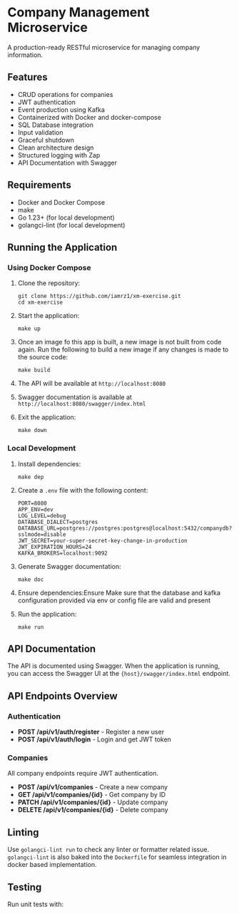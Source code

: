 # Company Management Microservice

A production-ready RESTful microservice for managing company information.

## Features

- CRUD operations for companies
- JWT authentication
- Event production using Kafka
- Containerized with Docker and docker-compose
- SQL Database integration
- Input validation
- Graceful shutdown
- Clean architecture design
- Structured logging with Zap
- API Documentation with Swagger

## Requirements

- Docker and Docker Compose
- make
- Go 1.23+ (for local development)
- golangci-lint (for local development)

## Running the Application

### Using Docker Compose

1. Clone the repository:
   ```
   git clone https://github.com/iamrz1/xm-exercise.git
   cd xm-exercise
   ```

2. Start the application:
   ```
   make up
   ```

3. Once an image fo this app is built, a new image is not built from code again.
Run the following to build a new image if any changes is made to the source code:
   ```
   make build
   ```

4. The API will be available at `http://localhost:8080`
5. Swagger documentation is available at `http://localhost:8080/swagger/index.html`
6. Exit the application:
   ```
   make down
   ```

### Local Development

1. Install dependencies:
   ```
   make dep
   ```

2. Create a `.env` file with the following content:
   ```
   PORT=8080
   APP_ENV=dev
   LOG_LEVEL=debug
   DATABASE_DIALECT=postgres
   DATABASE_URL=postgres://postgres:postgres@localhost:5432/companydb?sslmode=disable
   JWT_SECRET=your-super-secret-key-change-in-production
   JWT_EXPIRATION_HOURS=24
   KAFKA_BROKERS=localhost:9092
   ```

3. Generate Swagger documentation:
   ```
   make doc
   ```

4. Ensure dependencies:Ensure 
   Make sure that the database and kafka configuration provided via env or config file are valid and present

5. Run the application:
   ```
   make run
   ```

## API Documentation

The API is documented using Swagger. When the application is running, you can access 
the Swagger UI at the `{host}/swagger/index.html` endpoint.


## API Endpoints Overview

### Authentication

- **POST /api/v1/auth/register** - Register a new user
- **POST /api/v1/auth/login** - Login and get JWT token

### Companies

All company endpoints require JWT authentication.

- **POST /api/v1/companies** - Create a new company
- **GET /api/v1/companies/{id}** - Get company by ID
- **PATCH /api/v1/companies/{id}** - Update company
- **DELETE /api/v1/companies/{id}** - Delete company

## Linting
Use `golangci-lint run` to check any linter or formatter related issue.
`golangci-lint` is also baked into the `Dockerfile` for seamless integration
in docker based implementation.

## Testing

Run unit tests with: 
